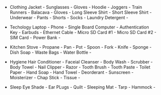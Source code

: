 - Clothing
    Jacket
        - 
    Sunglasses
        - 
    Gloves
        - 
    Hoodie
        - 
    Joggers
        - 
    Train Runners
        - 
    Balacava
        - 
    Gloves
        - 
    Long Sleeve Shirt
        - 
    Short Sleeve Shirt
        - 
    Underwear
        - 
    Pants
        - 
    Shorts
        - 
    Socks
        - 
    Laundry Detergent
        - 



- Techology
    Laptop
        - 
    Phone
        - 
    Single Board Computer
        - 
    Authentication Key
        - 
    Earbuds
        - 
    Ethernet Cable
        - 
    Micro SD Card #1
        - 
    Micro SD Card #2
        - 
    SIM Card
        - 
    Power Bank
        - 



- Kitchen
    Stove
        - 
    Propane
        - 
    Pan
        - 
    Pot
        - 
    Spoon
        - 
    Fork
        - 
    Knife
        - 
    Sponge
        - 
    Dish Soap
        - 
    Waste Bags
        - 
    Water Bottle
        - 



- Hygiene
    Hair Conditioner
        - 
    Faceial Cleanser
        - 
    Body Wash
        - 
    Scrubber
        - 
    Body Towel
        - 
    Nail Clipper
        - 
    Razor
        - 
    Tooth Brush
        - 
    Tooth Paste
        - 
    Toilet Paper
        - 
    Hand Soap
        - 
    Hand Towel
        - 
    Deorderant
        - 
    Sunscreen
        - 
    Moisterizer
        - 
    Chap Stick
        - 
    Tissue
        - 



- Sleep
    Eye Shade
        - 
    Ear PLugs
        - 
    Quilt
        - 
    Sleeping Mat
        - 
    Tarp
        - 
    Hammock
        - 

